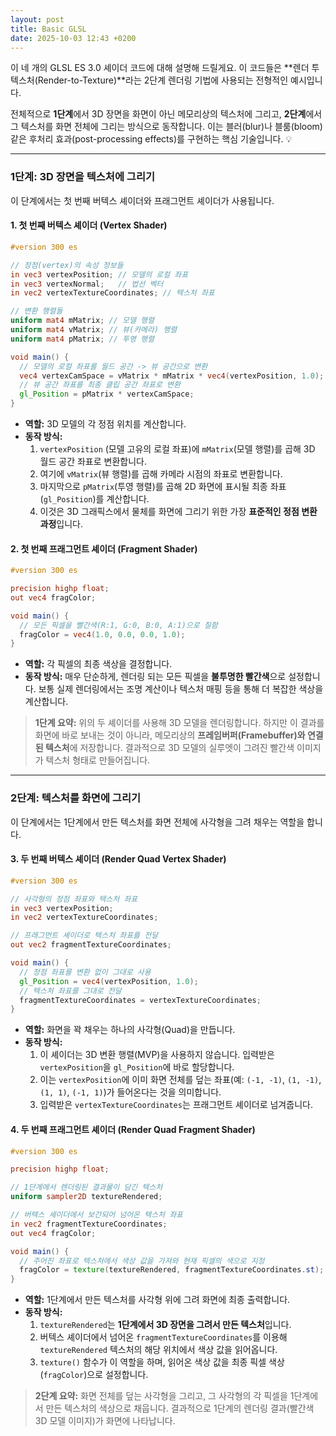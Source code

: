 ```yaml
---
layout: post
title: Basic GLSL
date: 2025-10-03 12:43 +0200
---
```


이 네 개의 GLSL ES 3.0 셰이더 코드에 대해 설명해 드릴게요. 이 코드들은 \*\*렌더 투 텍스처(Render-to-Texture)\*\*라는 2단계 렌더링 기법에 사용되는 전형적인 예시입니다.

전체적으로 **1단계**에서 3D 장면을 화면이 아닌 메모리상의 텍스처에 그리고, **2단계**에서 그 텍스처를 화면 전체에 그리는 방식으로 동작합니다. 이는 블러(blur)나 블룸(bloom) 같은 후처리 효과(post-processing effects)를 구현하는 핵심 기술입니다. 💡

-----

### 1단계: 3D 장면을 텍스처에 그리기

이 단계에서는 첫 번째 버텍스 셰이더와 프래그먼트 셰이더가 사용됩니다.

#### **1. 첫 번째 버텍스 셰이더 (Vertex Shader)**

```glsl
#version 300 es

// 정점(vertex)의 속성 정보들
in vec3 vertexPosition; // 모델의 로컬 좌표
in vec3 vertexNormal;   // 법선 벡터
in vec2 vertexTextureCoordinates; // 텍스처 좌표

// 변환 행렬들
uniform mat4 mMatrix; // 모델 행렬
uniform mat4 vMatrix; // 뷰(카메라) 행렬
uniform mat4 pMatrix; // 투영 행렬

void main() {
  // 모델의 로컬 좌표를 월드 공간 -> 뷰 공간으로 변환
  vec4 vertexCamSpace = vMatrix * mMatrix * vec4(vertexPosition, 1.0);
  // 뷰 공간 좌표를 최종 클립 공간 좌표로 변환
  gl_Position = pMatrix * vertexCamSpace;
}
```

  * **역할:** 3D 모델의 각 정점 위치를 계산합니다.
  * **동작 방식:**
    1.  `vertexPosition` (모델 고유의 로컬 좌표)에 `mMatrix`(모델 행렬)를 곱해 3D 월드 공간 좌표로 변환합니다.
    2.  여기에 `vMatrix`(뷰 행렬)를 곱해 카메라 시점의 좌표로 변환합니다.
    3.  마지막으로 `pMatrix`(투영 행렬)를 곱해 2D 화면에 표시될 최종 좌표(`gl_Position`)를 계산합니다.
    4.  이것은 3D 그래픽스에서 물체를 화면에 그리기 위한 가장 **표준적인 정점 변환 과정**입니다.

#### **2. 첫 번째 프래그먼트 셰이더 (Fragment Shader)**

```glsl
#version 300 es

precision highp float;
out vec4 fragColor;

void main() {
  // 모든 픽셀을 빨간색(R:1, G:0, B:0, A:1)으로 칠함
  fragColor = vec4(1.0, 0.0, 0.0, 1.0);
}
```

  * **역할:** 각 픽셀의 최종 색상을 결정합니다.
  * **동작 방식:** 매우 단순하게, 렌더링 되는 모든 픽셀을 **불투명한 빨간색**으로 설정합니다. 보통 실제 렌더링에서는 조명 계산이나 텍스처 매핑 등을 통해 더 복잡한 색상을 계산합니다.

> **1단계 요약:** 위의 두 셰이더를 사용해 3D 모델을 렌더링합니다. 하지만 이 결과를 화면에 바로 보내는 것이 아니라, 메모리상의 **프레임버퍼(Framebuffer)와 연결된 텍스처**에 저장합니다. 결과적으로 3D 모델의 실루엣이 그려진 빨간색 이미지가 텍스처 형태로 만들어집니다.

-----

### 2단계: 텍스처를 화면에 그리기

이 단계에서는 1단계에서 만든 텍스처를 화면 전체에 사각형을 그려 채우는 역할을 합니다.

#### **3. 두 번째 버텍스 셰이더 (Render Quad Vertex Shader)**

```glsl
#version 300 es

// 사각형의 정점 좌표와 텍스처 좌표
in vec3 vertexPosition;
in vec2 vertexTextureCoordinates;

// 프래그먼트 셰이더로 텍스처 좌표를 전달
out vec2 fragmentTextureCoordinates;

void main() {
  // 정점 좌표를 변환 없이 그대로 사용
  gl_Position = vec4(vertexPosition, 1.0);
  // 텍스처 좌표를 그대로 전달
  fragmentTextureCoordinates = vertexTextureCoordinates;
}
```

  * **역할:** 화면을 꽉 채우는 하나의 사각형(Quad)을 만듭니다.
  * **동작 방식:**
    1.  이 셰이더는 3D 변환 행렬(MVP)을 사용하지 않습니다. 입력받은 `vertexPosition`을 `gl_Position`에 바로 할당합니다.
    2.  이는 `vertexPosition`에 이미 화면 전체를 덮는 좌표(예: `(-1, -1)`, `(1, -1)`, `(1, 1)`, `(-1, 1)`)가 들어온다는 것을 의미합니다.
    3.  입력받은 `vertexTextureCoordinates`는 프래그먼트 셰이더로 넘겨줍니다.

#### **4. 두 번째 프래그먼트 셰이더 (Render Quad Fragment Shader)**

```glsl
#version 300 es

precision highp float;

// 1단계에서 렌더링된 결과물이 담긴 텍스처
uniform sampler2D textureRendered;

// 버텍스 셰이더에서 보간되어 넘어온 텍스처 좌표
in vec2 fragmentTextureCoordinates;
out vec4 fragColor;

void main() {
  // 주어진 좌표로 텍스처에서 색상 값을 가져와 현재 픽셀의 색으로 지정
  fragColor = texture(textureRendered, fragmentTextureCoordinates.st);
}
```

  * **역할:** 1단계에서 만든 텍스처를 사각형 위에 그려 화면에 최종 출력합니다.
  * **동작 방식:**
    1.  `textureRendered`는 **1단계에서 3D 장면을 그려서 만든 텍스처**입니다.
    2.  버텍스 셰이더에서 넘어온 `fragmentTextureCoordinates`를 이용해 `textureRendered` 텍스처의 해당 위치에서 색상 값을 읽어옵니다.
    3.  `texture()` 함수가 이 역할을 하며, 읽어온 색상 값을 최종 픽셀 색상(`fragColor`)으로 설정합니다.

> **2단계 요약:** 화면 전체를 덮는 사각형을 그리고, 그 사각형의 각 픽셀을 1단계에서 만든 텍스처의 색상으로 채웁니다. 결과적으로 1단계의 렌더링 결과(빨간색 3D 모델 이미지)가 화면에 나타납니다.